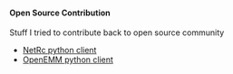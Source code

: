 #### Open Source Contribution
Stuff I tried to contribute back to open source community

- [NetRc python client](contrib/netrc_python_client.md)
- [OpenEMM python client](contrib/openemm_python_client.md)
